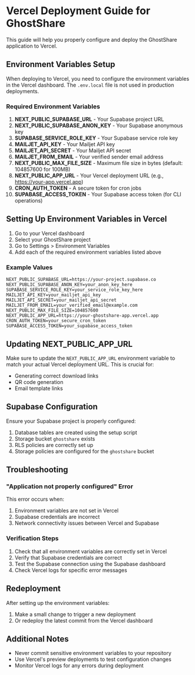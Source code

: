 # Vercel Deployment Guide for GhostShare

This guide will help you properly configure and deploy the GhostShare application to Vercel.

## Environment Variables Setup

When deploying to Vercel, you need to configure the environment variables in the Vercel dashboard. The `.env.local` file is not used in production deployments.

### Required Environment Variables

1. **NEXT_PUBLIC_SUPABASE_URL** - Your Supabase project URL
2. **NEXT_PUBLIC_SUPABASE_ANON_KEY** - Your Supabase anonymous key
3. **SUPABASE_SERVICE_ROLE_KEY** - Your Supabase service role key
4. **MAILJET_API_KEY** - Your Mailjet API key
5. **MAILJET_API_SECRET** - Your Mailjet API secret
6. **MAILJET_FROM_EMAIL** - Your verified sender email address
7. **NEXT_PUBLIC_MAX_FILE_SIZE** - Maximum file size in bytes (default: 104857600 for 100MB)
8. **NEXT_PUBLIC_APP_URL** - Your Vercel deployment URL (e.g., https://your-app.vercel.app)
9. **CRON_AUTH_TOKEN** - A secure token for cron jobs
10. **SUPABASE_ACCESS_TOKEN** - Your Supabase access token (for CLI operations)

## Setting Up Environment Variables in Vercel

1. Go to your Vercel dashboard
2. Select your GhostShare project
3. Go to Settings > Environment Variables
4. Add each of the required environment variables listed above

### Example Values

```
NEXT_PUBLIC_SUPABASE_URL=https://your-project.supabase.co
NEXT_PUBLIC_SUPABASE_ANON_KEY=your_anon_key_here
SUPABASE_SERVICE_ROLE_KEY=your_service_role_key_here
MAILJET_API_KEY=your_mailjet_api_key
MAILJET_API_SECRET=your_mailjet_api_secret
MAILJET_FROM_EMAIL=your_verified_email@example.com
NEXT_PUBLIC_MAX_FILE_SIZE=104857600
NEXT_PUBLIC_APP_URL=https://your-ghostshare-app.vercel.app
CRON_AUTH_TOKEN=your_secure_cron_token
SUPABASE_ACCESS_TOKEN=your_supabase_access_token
```

## Updating NEXT_PUBLIC_APP_URL

Make sure to update the `NEXT_PUBLIC_APP_URL` environment variable to match your actual Vercel deployment URL. This is crucial for:
- Generating correct download links
- QR code generation
- Email template links

## Supabase Configuration

Ensure your Supabase project is properly configured:

1. Database tables are created using the setup script
2. Storage bucket `ghostshare` exists
3. RLS policies are correctly set up
4. Storage policies are configured for the `ghostshare` bucket

## Troubleshooting

### "Application not properly configured" Error

This error occurs when:
1. Environment variables are not set in Vercel
2. Supabase credentials are incorrect
3. Network connectivity issues between Vercel and Supabase

### Verification Steps

1. Check that all environment variables are correctly set in Vercel
2. Verify that Supabase credentials are correct
3. Test the Supabase connection using the Supabase dashboard
4. Check Vercel logs for specific error messages

## Redeployment

After setting up the environment variables:
1. Make a small change to trigger a new deployment
2. Or redeploy the latest commit from the Vercel dashboard

## Additional Notes

- Never commit sensitive environment variables to your repository
- Use Vercel's preview deployments to test configuration changes
- Monitor Vercel logs for any errors during deployment